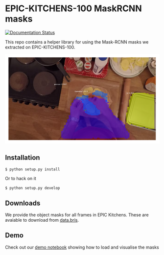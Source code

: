 # EPIC-KITCHENS-100 MaskRCNN masks

[![Documentation Status](https://readthedocs.org/projects/epic-masks/badge/?version=latest)](https://epic-masks.readthedocs.io/en/latest/?badge=latest)

This repo contains a helper library for using the Mask-RCNN masks we extracted
on EPIC-KITCHENS-100.

![Mask example](./docs/media/mask-example.png)

## Installation

```console
$ python setup.py install
```

Or to hack on it

```console
$ python setup.py develop
```

## Downloads

We provide the object masks for all frames in EPIC Kitchens. These are avaiable to
download from [data.bris](https://data.bris.ac.uk/data/dataset/3l8eci2oqgst92n14w2yqi5ytu).

## Demo

Check out our [demo notebook](./notebooks/demo.ipynb) showing how to load and visualise the masks
